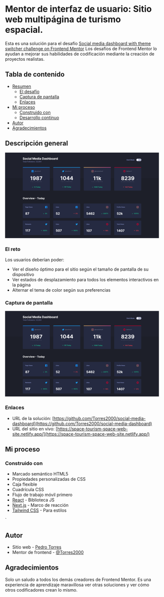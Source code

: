 # Mentor de interfaz de usuario: Sitio web multipágina de turismo espacial.

Esta es una solución para el desafío [Social media dashboard with theme switcher challenge on Frontend Mentor](https://www.frontendmentor.io/challenges/social-media-dashboard-with-theme-switcher-6oY8ozp_H) Los desafíos de Frontend Mentor lo ayudan a mejorar sus habilidades de codificación mediante la creación de proyectos realistas.

## Tabla de contenido

- [Resumen](#descripcion-general)
  - [El desafío](#el-reto)
  - [Captura de pantalla](#captura-de-pantalla)
  - [Enlaces](#enlaces)
- [Mi proceso](#mi-proceso)
  - [Construido con](#construido-con)
  - [Desarrollo continuo](#desarrollo-continuo)
- [Autor](#autor)
- [Agradecimientos](#agradecimientos)

## Descripción general

![](./public/images/capture.png)

### El reto

Los usuarios deberían poder:

- Ver el diseño óptimo para el sitio según el tamaño de pantalla de su dispositivo
- Ver estados de desplazamiento para todos los elementos interactivos en la página
- Alternar el tema de color según sus preferencias

### Captura de pantalla

![](./public/images/capture.png)

### Enlaces

- URL de la solución: [https://github.com/Torres2000/social-media-dashboard](https://github.com/Torres2000/social-media-dashboard)
- URL del sitio en vivo: [https://space-tourism-space-web-site.netlify.app/](https://space-tourism-space-web-site.netlify.app/)

## Mi proceso

### Construido con

- Marcado semántico HTML5
- Propiedades personalizadas de CSS
- Caja flexible
- Cuadrícula CSS
- Flujo de trabajo móvil primero
- [React](https://reactjs.org/) - Biblioteca JS
- [Next.js](https://nextjs.org/) - Marco de reacción
- [Tailwind CSS](https://tailwindcss.com/) - Para estilos

`

## Autor

- Sitio web - [Pedro Torres](https://portafoliowebdevjose.netlify.app)
- Mentor de frontend - [@Torres2000](https://www.frontendmentor.io/profile/Torres2000)

## Agradecimientos

Solo un saludo a todos los demás creadores de Frontend Mentor. Es una experiencia de aprendizaje maravillosa ver otras soluciones y ver cómo otros codificadores crean lo mismo.

